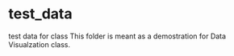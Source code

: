 # test_data
test data for class 
This folder is meant as a demostration for Data Visualzation class.  
